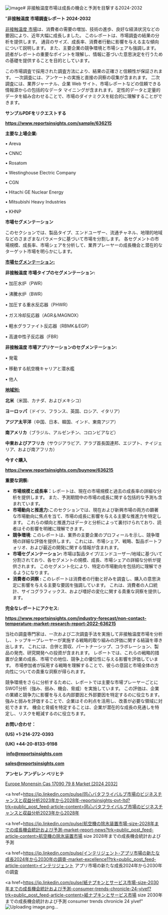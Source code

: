 ![image](https://github.com/gayatrid12/RIDynamics/assets/158473851/1099f9e2-3820-49ae-bb23-e3a7eb1e2ae8)# 非接触温度市場は成長の機会と予測を目撃する2024-2032

"<strong>非接触温度 市場調査レポート 2024-2032</strong>

<a href=https://www.reportsinsights.com/sample/636215>非接触温度 市場</a>は、消費者の需要の増加、技術の進歩、良好な経済状況などの要因により、近年大幅に成長しました。 このレポートは、市場調査の結果の分析を提供します。 通貨のサイズ、成長率、消費者行動に影響を与える主な傾向について説明します。 また、主要企業の競争環境と市場シェアも強調します。 読者がレポートの重要なポイントを理解し、情報に基づいた意思決定を行うための基礎を提供することを目的としています。

この市場調査で採用された調査方法により、結果の正確さと信頼性が保証されます。 一次調査には、アンケートの実施と直接の洞察の収集が含まれます。 二次調査には、業界ジャーナル、企業 Web サイト、市場レポートなどの信頼できる情報源からの包括的なデータ マイニングが含まれます。 定性的データと定量的データを組み合わせることで、市場のダイナミクスを総合的に理解することができます。

<strong><b>サンプルPDFをリクエストする</b></strong>

<a href=https://www.reportsinsights.com/sample/636215><strong><u>https://www.reportsinsights.com/sample/636215</u></strong></a>

<strong>主要な上場企業:</strong>

• Areva

• CNNC

• Rosatom

• Westinghouse Electric Company

• CGN

• Hitachi GE Nuclear Energy

• Mitsubishi Heavy Industries

• KHNP

<strong>市場セグメンテーション</strong>

このセクションでは、製品タイプ、エンドユーザー、流通チャネル、地理的地域などのさまざまなパラメータに基づいて市場を分割します。 各セグメントの市場規模、成長率、市場シェアを分析して、業界プレーヤーの成長機会と潜在的なターゲット市場を明らかにします。

<strong><u>市場セグメンテーション</u></strong><strong><u>:</u></strong>

<strong>非接触温度 市場タイプのセグメンテーション:</strong>

• 加圧水炉（PWR）

• 沸騰水炉（BWR）

• 加圧する重水反応器（PHWR）

• ガス冷却反応器（AGR＆MAGNOX）

• 軽水グラファイト反応器（RBMK＆EGP）

• 高速中性子反応器（FBR）

<strong>非接触温度 市場アプリケーションのセグメンテーション:</strong>

• 発電

• 移動する航空機キャリアと潜水艦

• 他人

<strong><u>地域別</u></strong><strong><u>:</u></strong>

<strong>北米</strong>（米国、カナダ、およびメキシコ）

<strong>ヨーロッパ</strong>（ドイツ、フランス、英国、ロシア、イタリア）

<strong>アジア太平洋</strong>（中国、日本、韓国、インド、東南アジア）

<strong>南アメリカ</strong>（ブラジル、アルゼンチン、コロンビアなど）

<strong>中東およびアフリカ</strong>（サウジアラビア、アラブ首長国連邦、エジプト、ナイジェリア、および南アフリカ）

<strong>今すぐ購入</strong>

<a href=https://www.reportsinsights.com/buynow/636215><strong><u>https://www.reportsinsights.com/buynow/636215</u></strong></a>

<strong>重要な洞察:</strong>
<ul>
  <li><strong>市場規模と成長率：</strong>レポートは、現在の市場規模と過去の成長率の詳細な分析を提供します。 また、予測期間中の市場の成長に関する包括的な予測も含まれています。</li>
  <li><strong>市場動向と推進力:</strong>このセクションでは、現在および新興市場の両方の顕著な市場動向に焦点を当て、市場の成長に影響を与える主要な推進力を特定します。 これらの傾向と推進力はデータと分析によって裏付けられており、読者はその影響を明確に理解できます。</li>
  <li><strong>競争環境</strong>: このレポートは、業界の主要企業のプロフィールを示し、競争環境の詳細な評価を提供します。 これには、市場シェア、戦略、製品ポートフォリオ、および最近の開発に関する情報が含まれます。</li>
  <li><strong>市場セグメンテーション: </strong>市場は製品タイプ/エンドユーザー/地域に基づいて分割されており、各セグメントの規模、成長、市場シェアの詳細な分析が提供されます。 このセグメント化により、特定の市場動向を包括的に理解できるようになります。</li>
  <li><strong>消費者の洞察 : </strong>このレポートは消費者の行動と好みを調査し、購入の意思決定に影響を与える主要な要因を強調しています。 これは、消費者の人口統計、サイコグラフィックス、および嗜好の変化に関する貴重な洞察を提供します。</li>
</ul>
<strong>完全なレポートにアクセス:</strong>

<a href=https://www.reportsinsights.com/industry-forecast/non-contact-temperature-market-research-report-2022-636215><strong><u><b>https://www.reportsinsights.com/industry-forecast/non-contact-temperature-market-research-report-2022-636215</b></u></strong></a>

当社の調査専門家は、一次および二次調査手法を実施して非接触温度市場を分析し、トップキープレーヤーが実施する戦略的取り組みの評価に関する結論を導き出します。 これには、合併と買収、パートナーシップ、コラボレーション、製品の発売、研究開発への投資が含まれます。 レポートでは、これらの戦略的措置が企業の成長、市場での地位、競争上の優位性に与える影響を評価しています。 市場参加者が採用する戦略を理解することで、彼らの意図と市場全体の方向性についての貴重な洞察が得られます。

競争環境をさらに分析するために、レポートでは主要な市場プレーヤーごとにSWOT分析（強み、弱み、機会、脅威）を実施しています。 この評価は、企業の業績と競争力に影響を与える内部要因と外部要因を特定するのに役立ちます。 強みと弱みを評価することで、企業はその利点を活用し、改善が必要な領域に対処できます。 機会と脅威を特定することは、企業が潜在的な成長の見通しを特定し、リスクを軽減するのに役立ちます。

<strong>お問い合わせ：</strong>

<strong>(US) +1-214-272-0393</strong>

<strong>(UK) +44-20-8133-9198</strong>

<strong> </strong><a href=info@reportsinsights.com><strong><u>info@reportsinsights.com</u></strong></a>

<a href=sales@reportsinsights.com><strong><u>sales@reportsinsights.com</u></strong></a>

<strong>アンセレ アンデレン ベリヒテ</strong>

<a href=https://www.linkedin.com/pulse/europe-monensin-cas-17090-79-8-market-analysis-o8jsf/>Europe Monensin Cas 17090 79 8 Market [2024 2032]</a>

<a href=https://jp.linkedin.com/pulse/同心バタフライバルブ市場のビジネスチャンスと収益分析2023年から2028年-reportsinsights-pvt-ltd?trk=public_post_feed-article-content>同心バタフライバルブ市場のビジネスチャンスと収益分析2023年から2028年</a>

<a href=https://jp.linkedin.com/pulse/航空機の除氷装置市場-size-2028年までの成長機会統計および予測-market-report-news?trk=public_post_feed-article-content>航空機の除氷装置市場 size 2028年までの成長機会統計および予測</a>

<a href=https://jp.linkedin.com/pulse/インテリジェント-アプリ市場の新たな成長2024年から2030年の調査-market-excellence1?trk=public_post_feed-article-content>インテリジェント アプリ市場の新たな成長2024年から2030年の調査</a>

<a href=https://jp.linkedin.com/pulse/紙ナプキンとサービス市場-size-2030年までの成長機会統計および予測-consumer-trends-chronicle-24-yivef?trk=public_post_feed-article-content>紙ナプキンとサービス市場 size 2030年までの成長機会統計および予測 consumer trends chronicle 24 yivef</a>"
![Uploading image.png…]()
